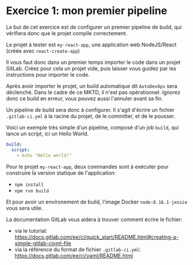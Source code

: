
# Exercice 1: mon premier pipeline

Le but de cet exercice est de configurer un premier pipeline de build, qui vérifiera donc que le projet compile correctement.

Le projet à tester est `my-react-app`, une application web NodeJS/React (créée avec `react-create-app`)

Il vous faut donc dans un premier temps importer le code dans un projet GitLab. Créez pour cela un projet vide, puis laisser vous guidez par les instructions pour importer le code.

Après avoir importer le projet, un build automatique dit `AutoDevOps` sera déclenché. Dans le cadre de ce MKTD, il n'est pas opérationnel. Ignorez donc ce build en erreur, vous pouvez aussi l'annuler avant sa fin.

Un pipeline de build sera donc à configurer. Il s'agit d'écrire un fichier `.gitlab-ci.yml` à la racine du projet, de le committer, et de le pousser.

Voici un exemple très simple d'un pipeline, composé d'un job `build`, qui lance un script, ici un Hello World.

```yaml
build:
  script:
    - echo "Hello world!"
``` 

Pour le projet `my-react-app`, deux commandes sont à exécuter pour construire la version statique de l'application:

- `npm install`
- `npm run build`

Et pour avoir un environement de build, l'image Docker `node:8.16.1-jessie` vous sera utile.

La documentation GitLab vous aidera à trouver comment écrire le fichier:

- via le tutorial: https://docs.gitlab.com/ee/ci/quick_start/README.html#creating-a-simple-gitlab-ciyml-file
- via la référence du format de fichier `.gitlab-ci.yml`: https://docs.gitlab.com/ee/ci/yaml/README.html
